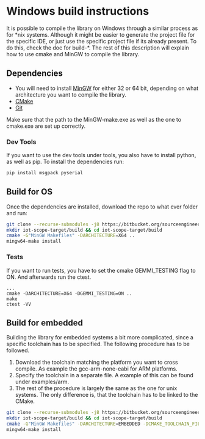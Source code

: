 # Windows build instructions
It is possible to compile the library on Windows through a similar process as for \*nix systems.
Although it might be easier to generate the project file for the specific IDE, or just use the specific project file if its already present. To do this, check the doc for build-\*.
The rest of this description will explain how to use cmake and MinGW to compile the library.
## Dependencies
- You will need to install [MinGW](http://mingw.org/wiki/Install_MinGW) for either 32 or 64 bit, depending on what architecture you want to compile the library.
- [CMake](https://cmake.org/download/)
- [Git](https://git-scm.com/book/en/v2/Getting-Started-Installing-Git)

Make sure that the path to the MinGW-make.exe as well as the one to cmake.exe are set up correctly.
### Dev Tools
If you want to use the dev tools under tools, you also have to install python, as well as pip.
To install the dependencies run:
```bash
pip install msgpack pyserial
```
## Build for OS
Once the dependencies are installed, download the repo to what ever folder and run:
```bash
git clone --recurse-submodules -j8 https://bitbucket.org/sourceengineers/iot-scope-target.git
mkdir iot-scope-target/build && cd iot-scope-target/build
cmake -G"MinGW Makefiles" -DARCHITECTURE=X64 ..
mingw64-make install
```
### Tests
If you want to run tests, you have to set the cmake GEMMI_TESTING flag to ON. And afterwards run the ctest.
```
...
cmake -DARCHITECTURE=X64 -DGEMMI_TESTING=ON ..
make
ctest -VV
```
## Build for embedded
Building the library for embedded systems a bit more complicated, since a specific toolchain has to be specified.
The following procedure has to be followed.

1. Download the toolchain matching the platform you want to cross compile. As example the gcc-arm-none-eabi for ARM platforms.
2. Specify the toolchain in a separate file. A example of this can be found under examples/arm.
3. The rest of the procedure is largely the same as the one for unix systems. The only difference is, that the toolchain has to be linked to the CMake.
```bash
git clone --recurse-submodules -j8 https://bitbucket.org/sourceengineers/iot-scope-target.git
mkdir iot-scope-target/build && cd iot-scope-target/build
cmake -G"MinGW Makefiles" -DARCHITECTURE=EMBEDDED -DCMAKE_TOOLCHAIN_FILE=TOOLCHAIN_FILE_PATH -DCMAKE_C_FLAGS="COMPILER_FLAGS" ..
mingw64-make install
```
